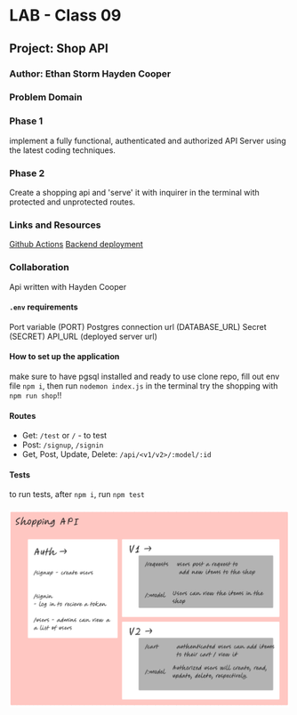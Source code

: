 # LAB - Class 09

## Project: Shop API

### Author: Ethan Storm Hayden Cooper

### Problem Domain

### Phase 1

implement a fully functional, authenticated and authorized API Server using the latest coding techniques.

### Phase 2

Create a shopping api and 'serve' it with inquirer in the terminal with protected and unprotected routes.

### Links and Resources

[Github Actions](https://github.com/ShadowDraco/shop-api-withAuth/actions)
[Backend deployment](https://frolic-shop-api.onrender.com)

### Collaboration

Api written with Hayden Cooper

#### `.env` requirements

Port variable (PORT)
Postgres connection url (DATABASE_URL)
Secret (SECRET)
API_URL (deployed server url)

#### How to set up the application

make sure to have pgsql installed and ready to use
clone repo, fill out env file `npm i`, then run `nodemon index.js` in the terminal
try the shopping with `npm run shop`!!

#### Routes

- Get: `/test` or `/` - to test
- Post: `/signup`, `/signin`
- Get, Post, Update, Delete: `/api/<v1/v2>/:model/:id`

#### Tests

to run tests, after `npm i`, run `npm test`

#### ![UML](./assets/Lab9.png)
